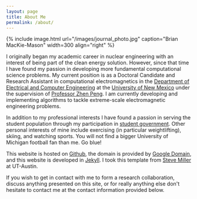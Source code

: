 ```yaml
---
layout: page
title: About Me
permalink: /about/
---
```


{% include image.html url="/images/journal_photo.jpg" caption="Brian MacKie-Mason" width=300 align="right" %}

I originally began my academic career in nuclear engineering with an interest of being part of the clean energy solution. However, since that time I have found my passion in developing more fundamental computational science problems. My current position is as a Doctoral Candidate and Research Assistant in computational electromagnetics in the [Department of Electrical and Computer Engineering](http://www.ece.unm.edu) at the [University of New Mexico](http://www.unm.edu) under the supervision of [Professor Zhen Peng](https://sites.google.com/site/zhenpeng11111/home). I am currently developing and implementing algorithms to tackle extreme-scale electromagnetic engineering problems.

In addition to my professional interests I have found a passion in serving the student population through my participation in [student government](http://gpsa.unm.edu). Other personal interests of mine include exercising (in particular weightlifting), skiing, and watching sports. You will not find a bigger University of Michigan football fan than me. Go blue!

This website is hosted on [Github](http://www.github.com), the domain is provided by [Google Domain](http://domains.google), and this website is developed in [Jekyll](http://jekyllrb.com). I took this template from [Steve Miller](https://github.com/svmiller/steve-ngvb-jekyll-template) at UT-Austin.

If you wish to get in contact with me to form a research collaboration, discuss anything presented on this site, or for really anything else don't hesitate to contact me at the contact information provided below.
